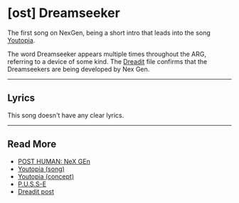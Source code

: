 # [ost] Dreamseeker

The first song on NexGen, being a short intro that leads into the song 
[Youtopia](../lore/youtopia). 

The word Dreamseeker appears multiple times throughout the ARG, referring 
to a device of some kind. The [Dreadit](../files/dreadit) file confirms 
that the Dreamseekers are being developed by Nex Gen.

***

## Lyrics

This song doesn't have any clear lyrics.

***

## Read More

- [POST HUMAN: NeX GEn](ph-nex-gen)
- [Youtopia (song)](song-youtopia)
- [Youtopia (concept)](../lore/youtopia)
- [P.U.S.S-E](../lore/pusse)
- [Dreadit post](../files/dreadit)